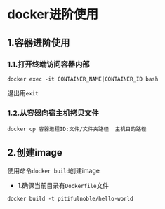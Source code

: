 # docker进阶使用

## 1.容器进阶使用

### 1.1.打开终端访问容器内部

```shell
docker exec -it CONTAINER_NAME|CONTAINER_ID bash
```

退出用``exit``



### 1.2.从容器向宿主机拷贝文件

```ssh
docker cp 容器进程ID:文件/文件夹路径  主机目的路径
```



## 2.创建image

使用命令``docker build``创建image

- 1.确保当前目录有``Dockerfile``文件

```shell
docker build -t pitifulnoble/hello-world
```




